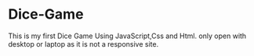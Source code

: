 # Dice-Game
This is my first Dice Game Using JavaScript,Css and Html. only open with desktop or laptop as it is not a responsive site.
